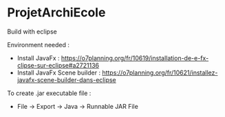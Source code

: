 # ProjetArchiEcole

Build with eclipse

Environment needed : 
  - Install JavaFx : https://o7planning.org/fr/10619/installation-de-e-fx-clipse-sur-eclipse#a2721136 
  - Install JavaFx Scene builder : https://o7planning.org/fr/10621/installez-javafx-scene-builder-dans-eclipse

To create .jar executable file : 
 - File -> Export -> Java -> Runnable JAR File
